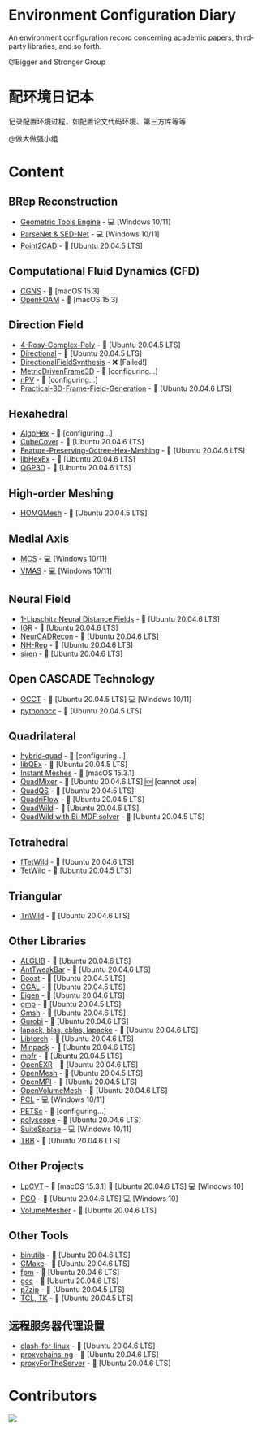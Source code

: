 # Environment Configuration Diary
An environment configuration record concerning academic papers, third-party libraries, and so forth. 

@Bigger and Stronger Group

# 配环境日记本
记录配置环境过程，如配置论文代码环境、第三方库等等

@做大做强小组

# Content
## BRep Reconstruction
- [Geometric Tools Engine] - :computer: [Windows 10/11]
- [ParseNet & SED-Net] - :computer: [Windows 10/11]
- [Point2CAD] - :penguin: [Ubuntu 20.04.5 LTS]

## Computational Fluid Dynamics (CFD)
- [CGNS] - :apple: [macOS 15.3]
- [OpenFOAM] - :apple: [macOS 15.3]

## Direction Field
- [4-Rosy-Complex-Poly] - :penguin: [Ubuntu 20.04.5 LTS]
- [Directional] - :penguin: [Ubuntu 20.04.5 LTS]
- [DirectionalFieldSynthesis] - :x: [Failed!]
- [MetricDrivenFrame3D] - :no_entry_sign: [configuring...]
- [nPV] - :no_entry_sign: [configuring...]
- [Practical-3D-Frame-Field-Generation] - :penguin: [Ubuntu 20.04.6 LTS]

## Hexahedral
- [AlgoHex] - :no_entry_sign: [configuring...]
- [CubeCover] - :penguin: [Ubuntu 20.04.6 LTS]
- [Feature-Preserving-Octree-Hex-Meshing] - :penguin: [Ubuntu 20.04.6 LTS]
- [libHexEx] - :penguin: [Ubuntu 20.04.6 LTS]
- [QGP3D] - :penguin: [Ubuntu 20.04.6 LTS]

## High-order Meshing
- [HOMQMesh] - :penguin: [Ubuntu 20.04.5 LTS]

## Medial Axis
- [MCS] - :computer: [Windows 10/11]
- [VMAS] - :computer: [Windows 10/11]

## Neural Field
- [1-Lipschitz Neural Distance Fields] - :penguin: [Ubuntu 20.04.6 LTS]
- [IGR] - :penguin: [Ubuntu 20.04.6 LTS]
- [NeurCADRecon] - :penguin: [Ubuntu 20.04.6 LTS]
- [NH-Rep] - :penguin: [Ubuntu 20.04.6 LTS]
- [siren] - :penguin: [Ubuntu 20.04.6 LTS]

## Open CASCADE Technology
- [OCCT] - :penguin: [Ubuntu 20.04.5 LTS] :computer: [Windows 10/11]
- [pythonocc] - :penguin: [Ubuntu 20.04.5 LTS]

## Quadrilateral
- [hybrid-quad] - :no_entry_sign: [configuring...]
- [libQEx] - :penguin: [Ubuntu 20.04.5 LTS]
- [Instant Meshes] - :apple: [macOS 15.3.1]
- [QuadMixer] - :penguin: [Ubuntu 20.04.6 LTS] :sos: [cannot use]
- [QuadQS] - :penguin: [Ubuntu 20.04.5 LTS]
- [QuadriFlow] - :penguin: [Ubuntu 20.04.5 LTS]
- [QuadWild] - :penguin: [Ubuntu 20.04.6 LTS]
- [QuadWild with Bi-MDF solver] - :penguin: [Ubuntu 20.04.5 LTS]

## Tetrahedral
- [fTetWild] - :penguin: [Ubuntu 20.04.6 LTS]
- [TetWild] - :penguin: [Ubuntu 20.04.5 LTS]

## Triangular
- [TriWild] - :penguin: [Ubuntu 20.04.6 LTS]

## Other Libraries
- [ALGLIB] - :penguin: [Ubuntu 20.04.6 LTS]
- [AntTweakBar] - :penguin: [Ubuntu 20.04.6 LTS]
- [Boost] - :penguin: [Ubuntu 20.04.5 LTS]
- [CGAL] - :penguin: [Ubuntu 20.04.5 LTS]
- [Eigen] - :penguin: [Ubuntu 20.04.6 LTS]
- [gmp] - :penguin: [Ubuntu 20.04.5 LTS]
- [Gmsh] - :penguin: [Ubuntu 20.04.6 LTS]
- [Gurobi] - :penguin: [Ubuntu 20.04.6 LTS]
- [lapack, blas, cblas, lapacke] - :penguin: [Ubuntu 20.04.6 LTS]
- [Libtorch] - :penguin: [Ubuntu 20.04.6 LTS]
- [Minpack] - :penguin: [Ubuntu 20.04.6 LTS]
- [mpfr] - :penguin: [Ubuntu 20.04.5 LTS]
- [OpenEXR] - :penguin: [Ubuntu 20.04.6 LTS]
- [OpenMesh] - :penguin: [Ubuntu 20.04.5 LTS]
- [OpenMPI] - :penguin: [Ubuntu 20.04.5 LTS]
- [OpenVolumeMesh] - :penguin: [Ubuntu 20.04.6 LTS]
- [PCL] - :computer: [Windows 10/11]
- [PETSc] - :no_entry_sign: [configuring...]
- [polyscope] - :penguin: [Ubuntu 20.04.6 LTS]
- [SuiteSparse] - :computer: [Windows 10/11]
- [TBB] - :penguin: [Ubuntu 20.04.6 LTS]

## Other Projects
- [LpCVT] - :apple: [macOS 15.3.1] :penguin: [Ubuntu 20.04.6 LTS] :computer: [Windows 10]
- [PCO] - :penguin: [Ubuntu 20.04.6 LTS] :computer: [Windows 10]
- [VolumeMesher] - :penguin: [Ubuntu 20.04.6 LTS]

## Other Tools
- [binutils] - :penguin: [Ubuntu 20.04.6 LTS]
- [CMake] - :penguin: [Ubuntu 20.04.6 LTS]
- [fpm] - :penguin: [Ubuntu 20.04.6 LTS]
- [gcc] - :penguin: [Ubuntu 20.04.6 LTS]
- [p7zip] - :penguin: [Ubuntu 20.04.5 LTS]
- [TCL, TK] - :penguin: [Ubuntu 20.04.5 LTS]

## 远程服务器代理设置
- [clash-for-linux] - :penguin: [Ubuntu 20.04.6 LTS]
- [proxychains-ng] - :penguin: [Ubuntu 20.04.6 LTS]
- [proxyForTheServer] - :penguin: [Ubuntu 20.04.6 LTS]

 # Contributors

<a href="https://contributors-img.web.app/image?repo=Bigger-and-Stronger/environment-configuration-diary">
  <img src="https://contributors-img.web.app/image?repo=Bigger-and-Stronger/environment-configuration-diary"/>
</a>

[1-Lipschitz Neural Distance Fields]: src/1-Lipschitz-Neural-Distance-Fields-Ubuntu20.04.6/
[4-Rosy-Complex-Poly]: src/4-Rosy-Complex-Poly/
[ALGLIB]: src/ALGLIB/
[AlgoHex]: src/AlgoHex/
[AntTweakBar]: src/AntTweakBar/
[binutils]: src/binutils/
[Boost]: src/Boost/
[CGAL]: src/CGAL/
[CGNS]: src/CGNS/
[clash-for-linux]: src/clash-for-linux/
[CMake]: src/CMake/
[CubeCover]: src/CubeCover/
[Directional]: src/Directional/
[DirectionalFieldSynthesis]: src/DirectionalFieldSynthesis/
[Eigen]: src/Eigen/
[Feature-Preserving-Octree-Hex-Meshing]: src/Feature-Preserving-Octree-Hex-Meshing/
[fpm]: src/fpm/
[fTetWild]: src/fTetWild/
[gcc]: src/gcc/
[Geometric Tools Engine]: src/Geometric-Tools-Engine/
[gmp]: src/gmp/
[Gmsh]: src/Gmsh/
[Gurobi]: src/Gurobi/
[HOMQMesh]: src/HOHQMesh/
[hybrid-quad]: src/hybrid-quad/
[IGR]: src/IGR/
[Instant Meshes]: src/Instant-Meshes/
[lapack, blas, cblas, lapacke]: src/LAPACK/
[libHexEx]: src/libHexEx/
[libQEx]: src/libQEx/
[Libtorch]: src/Libtorch/
[LpCVT]: src/LpCVT/
[MCS]: src/MCS/
[MetricDrivenFrame3D]: src/MetricDrivenFrame3D/
[Minpack]: src/Minpack/
[mpfr]: src/mpfr/
[NeurCADRecon]: src/NeurCADRecon/
[NH-Rep]: src/NH-Rep/
[nPV]: src/nPV/
[OCCT]: src/OCCT/
[OpenEXR]: src/OpenEXR/
[OpenFOAM]: src/OpenFOAM/
[OpenMesh]: src/OpenMesh/
[OpenMPI]: src/OpenMPI/
[OpenVolumeMesh]: src/OpenVolumeMesh/
[p7zip]: src/p7zip/
[ParseNet & SED-Net]: src/ParseNet+SED_Net/
[PCL]: src/PCL/
[PCO]: src/PCO/
[PETSc]: src/PETSc/
[Point2CAD]: src/Point2CAD/
[polyscope]: src/polyscope/
[Practical-3D-Frame-Field-Generation]: src/Practical-3D-Frame-Field-Generation/
[pythonocc]: src/pythonocc/
[QGP3D]: src/QGP3D/
[QuadMixer]: src/QuadMixer/
[QuadQS]: src/QuadQS/
[QuadriFlow]: src/QuadriFlow/
[QuadWild]: src/QuadWild/
[QuadWild with Bi-MDF solver]: src/QuadWild-Bi-MDF-solver/
[siren]: src/siren/
[SuiteSparse]: src/SuiteSparse/
[TBB]: src/TBB/
[TCL, TK]: src/TCL-TK/
[TetWild]: src/TetWild/
[TriWild]: src/TriWild/
[VMAS]: src/VMAS/
[VolumeMesher]: src/VolumeMesher/
[proxychains-ng]: src/proxychains-ng/
[proxyForTheServer]: src/proxyForTheServer/
